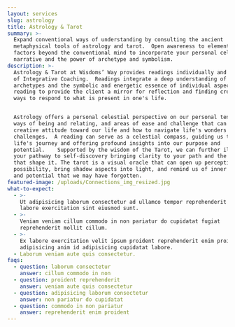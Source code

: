 ```yaml
---
layout: services
slug: astrology
title: Astrology & Tarot
summary: >-
  Expand conventional ways of understanding by consulting the ancient
  metaphysical tools of astrology and tarot.  Open awareness to elements and
  factors beyond the conventional mind to incorporate your personal celestial
  narrative and the power of archetype and symbolism. 
description: >-
  Astrology & Tarot at Wisdoms’ Way provides readings individually and as part
  of Integrative Coaching.  Readings integrate a deep understanding of
  archetypes and the symbolic and energetic essence of individual aspects of the
  reading to provide the client a mirror for reflection and finding creative
  ways to respond to what is present in one's life.  


  Astrology offers a personal celestial perspective on our personal tendencies,
  ways of being and relating, and areas of ease and challenge that can give us a
  creative attitude toward our life and how to navigate life's wonders and
  challenges.  A reading can serve as a celestial compass, guiding us through
  life's journey and offering profound insights into our purpose and
  potential.    Supported by the wisdom of the Tarot, we can further illuminate
  your pathway to self-discovery bringing clarity to your path and the decisions
  that shape it. The tarot is a visual oracle that can open up perception and
  possibility, bring shadow aspects into light, and remind us of inner resources
  and potential that we may have forgotten. 
featured-image: /uploads/Connections_img_resized.jpg
what-to-expect:
  - >-
    Ut adipisicing laborum consectetur ad ullamco tempor reprehenderit veniam
    labore exercitation sint eiusmod sunt.
  - >-
    Veniam veniam cillum commodo in non pariatur do cupidatat fugiat
    reprehenderit mollit cillum.
  - >-
    Ex labore exercitation velit ipsum proident reprehenderit enim proident
    adipisicing anim id adipisicing cupidatat labore.
  - Laborum veniam aute quis consectetur.
faqs:
  - question: laborum consectetur
    answer: cillum commodo in non
  - question: proident reprehenderit
    answer: veniam aute quis consectetur
  - question: adipisicing laborum consectetur
    answer: non pariatur do cupidatat
  - question: commodo in non pariatur
    answer: reprehenderit enim proident
---
```

